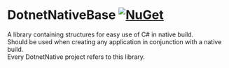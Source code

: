 ﻿# DotnetNativeBase [![NuGet](https://img.shields.io/nuget/v/DotnetNativeBase.svg)](https://www.nuget.org/packages/DotnetNativeBase)

A library containing structures for easy use of C# in native build.\
Should be used when creating any application in conjunction with a native build.\
Every DotnetNative project refers to this library.
